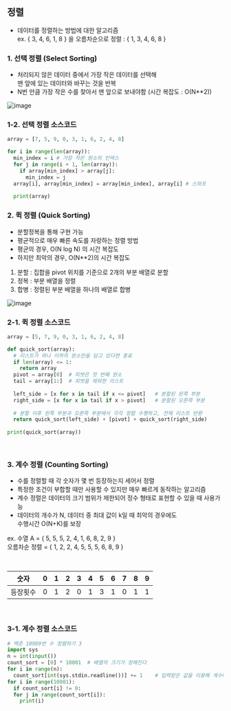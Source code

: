 ## 정렬
- 데이터를 정렬하는 방법에 대한 알고리즘  
ex. { 3, 4, 6, 1, 8 } 을 오름차순으로 정렬 : { 1, 3, 4, 6, 8 }


### 1. 선택 정렬 (Select Sorting)
- 처리되지 않은 데이터 중에서 가장 작은 데이터를 선택해  
맨 앞에 있는 데이터와 바꾸는 것을 반복
- N번 만큼 가장 작은 수를 찾아서 맨 앞으로 보내야함 (시간 복잡도 : O(N**2))

![image](https://user-images.githubusercontent.com/87354210/218942215-880606cb-8a04-4021-877d-26f69797e56c.png)


### 1-2. 선택 정렬 소스코드

```python
array = [7, 5, 9, 0, 3, 1, 6, 2, 4, 8]

for i in range(len(array)):
  min_index = i # 가장 작은 원소의 인덱스
  for j in range(i + 1, len(array)):
    if array[min_index] > array[j]:
      min_index = j
  array[i], array[min_index] = array[min_index], array[i] # 스와프
  
  print(array)

```

### 2. 퀵 정렬 (Quick Sorting)
- 분할정복을 통해 구현 가능
- 평균적으로 매우 빠른 속도를 자랑하는 정렬 방법
- 평균의 경우, O(N log N) 의 시간 복잡도
- 하지만 최악의 경우, O(N**2)의 시간 복잡도

1) 분할 : 집합을 pivot 위치를 기준으로 2개의 부분 배열로 분할
2) 정복 : 부분 배열을 정렬
3) 합병 : 정렬된 부분 배열을 하나의 배열로 합병

![image](https://user-images.githubusercontent.com/87354210/218943474-7f32a310-6552-4e18-b477-c71539d0d49a.png)


### 2-1. 퀵 정렬 소스코드
```python
array = [5, 7, 9, 0, 3, 1, 6, 2, 4, 8]

def quick_sort(array):
  # 리스트가 하나 이하의 원소만을 담고 있다면 종료
  if len(array) <= 1:
    return array
  pivot = array[0]  # 피벗은 첫 번째 원소
  tail = array[1:]  # 피벗을 제외한 리스트
  
  left_side = [x for x in tail if x <= pivot]   # 분할된 왼쪽 부분
  right_side = [x for x in tail if x > pivot]   # 분할된 오른쪽 부분
  
  # 분할 이후 왼쪽 부분과 오른쪽 부분에서 각각 정렬 수행하고, 전체 리스트 반환
  return quick_sort(left_side) + [pivot] + quick_sort(right_side)
  
print(quick_sort(array))
```

<br>

### 3. 계수 정렬 (Counting Sorting)

- 수를 정렬할 때 각 숫자가 몇 번 등장하는지 세어서 정렬
- 특정한 조건이 부합할 때만 사용할 수 있지만 매우 빠르게 동작하는 알고리즘
- 계수 정렬은 데이터의 크기 범위가 제한되어 정수 형태로 표현할 수 있을 때 사용가능
- 데이터의 개수가 N, 데이터 중 최대 값이 k일 때 최악의 경우에도  
  수행시간 O(N+K)를 보장

ex. 수열 A = { 5, 5, 5, 2, 4, 1, 6, 8, 2, 9 }  
    오름차순 정렬 = { 1, 2, 2, 4, 5, 5, 5, 6, 8, 9 }

<br>

|숫자|0|1|2|3|4|5|6|7|8|9|
|--|--|--|--|--|--|--|--|--|--|--|
|등장횟수|0|1|2|0|1|3|1|0|1|1|

<br>

### 3-1. 계수 정렬 소스코드

```python
# 백준 10989번 수 정렬하기 3
import sys
n = int(input())
count_sort = [0] * 10001  # 배열의 크기가 정해진다
for i in range(n):
  count_sort[int(sys.stdin.readline())] += 1    # 입력받은 값을 이용해 계수에 등장횟수 1을 추가
for i in range(10001):
  if count_sort[i] != 0:
  for j in range(count_sort[i]):
    print(i)
```





